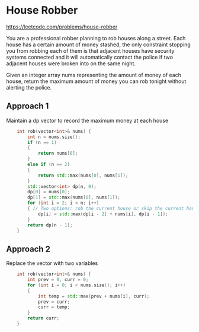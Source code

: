 # House Robber

https://leetcode.com/problems/house-robber

You are a professional robber planning to rob houses along a street. Each house has a certain amount of money stashed, the only constraint stopping you from robbing each of them is that adjacent houses have security systems connected and it will automatically contact the police if two adjacent houses were broken into on the same night.

Given an integer array nums representing the amount of money of each house, return the maximum amount of money you can rob tonight without alerting the police.

## Approach 1

Maintain a dp vector to record the maximum money at each house

``` C++
    int rob(vector<int>& nums) {
        int n = nums.size();
        if (n == 1)
        {
            return nums[0];
        }
        else if (n == 2)
        {
            return std::max(nums[0], nums[1]);
        }
        std::vector<int> dp(n, 0);
        dp[0] = nums[0];
        dp[1] = std::max(nums[0], nums[1]);
        for (int i = 2; i < n; i++)
        { // Two options: rob the current house or skip the current house
            dp[i] = std::max(dp[i - 2] + nums[i], dp[i - 1]);
        }
        return dp[n - 1];
    }
```

## Approach 2

Replace the vector with two variables

``` C++
    int rob(vector<int>& nums) {
        int prev = 0, curr = 0;
        for (int i = 0; i < nums.size(); i++)
        {
            int temp = std::max(prev + nums[i], curr);
            prev = curr;
            curr = temp;
        }
        return curr;
    }
```

